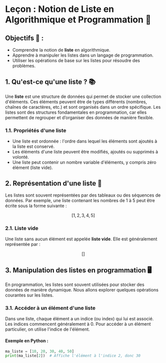 # Leçon : Notion de Liste en Algorithmique et Programmation 📝

## Objectifs 🎯 :
- Comprendre la notion de **liste** en algorithmique.
- Apprendre à manipuler les listes dans un langage de programmation.
- Utiliser les opérations de base sur les listes pour résoudre des problèmes.



## 1. Qu'est-ce qu'une liste ? 📚

Une **liste** est une structure de données qui permet de stocker une collection d'éléments. Ces éléments peuvent être de types différents (nombres, chaînes de caractères, etc.) et sont organisés dans un ordre spécifique. Les listes sont des structures fondamentales en programmation, car elles permettent de regrouper et d’organiser des données de manière flexible.

### 1.1. Propriétés d'une liste
- Une liste est ordonnée : l'ordre dans lequel les éléments sont ajoutés à la liste est conservé.
- Les éléments d'une liste peuvent être modifiés, ajoutés ou supprimés à volonté.
- Une liste peut contenir un nombre variable d'éléments, y compris zéro élément (liste vide).



## 2. Représentation d'une liste 🔢

Les listes sont souvent représentées par des tableaux ou des séquences de données. Par exemple, une liste contenant les nombres de 1 à 5 peut être écrite sous la forme suivante :

$$
[1, 2, 3, 4, 5]
$$

### 2.1. Liste vide
Une liste sans aucun élément est appelée **liste vide**. Elle est généralement représentée par :

$$
[]
$$



## 3. Manipulation des listes en programmation 🖥️

En programmation, les listes sont souvent utilisées pour stocker des données de manière dynamique. Nous allons explorer quelques opérations courantes sur les listes.

### 3.1. Accéder à un élément d'une liste
Dans une liste, chaque élément a un indice (ou index) qui lui est associé. Les indices commencent généralement à 0. Pour accéder à un élément particulier, on utilise l'indice de l'élément.

#### Exemple en Python :
```python
ma_liste = [10, 20, 30, 40, 50]
print(ma_liste[2])  # Affiche l'élément à l'indice 2, donc 30
